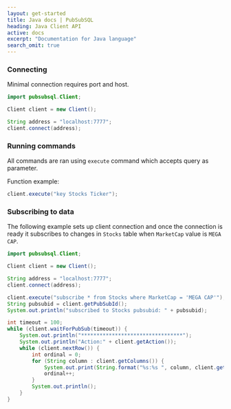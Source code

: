 ```yaml
---
layout: get-started
title: Java docs | PubSubSQL
heading: Java Client API
active: docs
excerpt: "Documentation for Java language"
search_omit: true
---
```


### Connecting

Minimal connection requires port and host.


``` java
import pubsubsql.Client;

Client client = new Client();

String address = "localhost:7777";
client.connect(address);
```

### Running commands

All commands are ran using `execute` command which accepts query as parameter.

Function example:

``` java
client.execute("key Stocks Ticker");
```

### Subscribing to data

The following example sets up client connection and once the connection is ready it subscribes to changes in `Stocks` table
when `MarketCap` value is `MEGA CAP`.

``` java
import pubsubsql.Client;

Client client = new Client();

String address = "localhost:7777";
client.connect(address);

client.execute("subscribe * from Stocks where MarketCap = 'MEGA CAP'");
String pubsubid = client.getPubSubId();
System.out.println("subscribed to Stocks pubsubid: " + pubsubid);

int timeout = 100;
while (client.waitForPubSub(timeout)) {
	System.out.println("*********************************");
	System.out.println("Action:" + client.getAction());
	while (client.nextRow()) {
		int ordinal = 0;
		for (String column : client.getColumns()) {
			System.out.print(String.format("%s:%s ", column, client.getValue(ordinal)));
			ordinal++;
		}
		System.out.println(); 
	}
}
```
